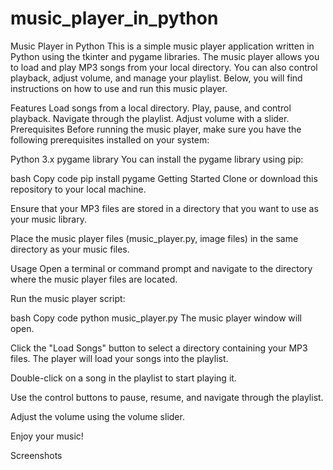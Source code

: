 # music_player_in_python
Music Player in Python
This is a simple music player application written in Python using the tkinter and pygame libraries. The music player allows you to load and play MP3 songs from your local directory. You can also control playback, adjust volume, and manage your playlist. Below, you will find instructions on how to use and run this music player.

Features
Load songs from a local directory.
Play, pause, and control playback.
Navigate through the playlist.
Adjust volume with a slider.
Prerequisites
Before running the music player, make sure you have the following prerequisites installed on your system:

Python 3.x
pygame library
You can install the pygame library using pip:

bash
Copy code
pip install pygame
Getting Started
Clone or download this repository to your local machine.

Ensure that your MP3 files are stored in a directory that you want to use as your music library.

Place the music player files (music_player.py, image files) in the same directory as your music files.

Usage
Open a terminal or command prompt and navigate to the directory where the music player files are located.

Run the music player script:

bash
Copy code
python music_player.py
The music player window will open.

Click the "Load Songs" button to select a directory containing your MP3 files. The player will load your songs into the playlist.

Double-click on a song in the playlist to start playing it.

Use the control buttons to pause, resume, and navigate through the playlist.

Adjust the volume using the volume slider.

Enjoy your music!

Screenshots
 
